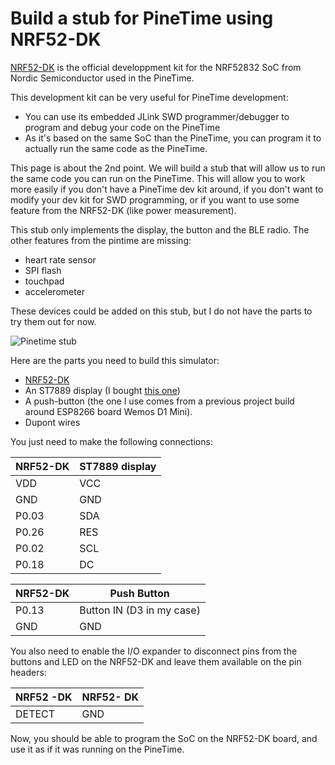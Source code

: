 # Build a stub for PineTime using NRF52-DK
[NRF52-DK](https://www.nordicsemi.com/Software-and-Tools/Development-Kits/nRF52-DK) is the official developpment kit for the NRF52832 SoC from Nordic Semiconductor used in the PineTime.

This development kit can be very useful for PineTime development:
 * You can use its embedded JLink SWD programmer/debugger to program and debug your code on the PineTime
 * As it's based on the same SoC than the PineTime, you can program it to actually run the same code as the PineTime. 
 
This page is about the 2nd point. We will build a stub that will allow us to run the same code you can run on the PineTime. This will allow you to work more easily if you don't have a PineTime dev kit around, if you don't want to modify your dev kit for SWD programming, or if you want to use some feature from the NRF52-DK (like power measurement).

This stub only implements the display, the button and the BLE radio. The other features from the pintime are missing: 
 * heart rate sensor
 * SPI flash
 * touchpad
 * accelerometer

These devices could be added on this stub, but I do not have the parts to try them out for now.

![Pinetime stub](../images/pinetimestub1.jpg "PinetimeStub")


Here are the parts you need to build this simulator:
 * [NRF52-DK](https://www.nordicsemi.com/Software-and-Tools/Development-Kits/nRF52-DK)
 * An ST7889 display (I bought [this one](https://www.aliexpress.com/item/32859772356.html?spm=a2g0s.9042311.0.0.1b774c4dSoc4Xz))
 * A push-button (the one I use comes from a previous project build around ESP8266 board Wemos D1 Mini).
 * Dupont wires
 
You just need to make the following connections:

| NRF52-DK | ST7889 display |
| ---------|--------------- |
| VDD      | VCC            |
| GND      | GND            |
| P0.03    | SDA            |
| P0.26    | RES            |
| P0.02    | SCL            |
| P0.18    | DC             |


| NRF52-DK | Push Button            |
| ---------|----------------------- |
| P0.13 | Button IN (D3 in my case) |
| GND | GND                         |

You also need to enable the I/O expander to disconnect pins from the buttons and LED on the NRF52-DK and leave them available on the pin headers:

| NRF52 -DK | NRF52- DK |
| --------- | --------- |
| DETECT    | GND       |

Now, you should be able to program the SoC on the NRF52-DK board, and use it as if it was running on the PineTime.